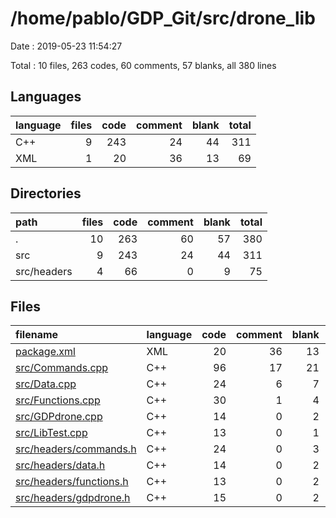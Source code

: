 # /home/pablo/GDP_Git/src/drone_lib

Date : 2019-05-23 11:54:27

Total : 10 files,  263 codes, 60 comments, 57 blanks, all 380 lines

## Languages
| language | files | code | comment | blank | total |
| :--- | ---: | ---: | ---: | ---: | ---: |
| C++ | 9 | 243 | 24 | 44 | 311 |
| XML | 1 | 20 | 36 | 13 | 69 |

## Directories
| path | files | code | comment | blank | total |
| :--- | ---: | ---: | ---: | ---: | ---: |
| . | 10 | 263 | 60 | 57 | 380 |
| src | 9 | 243 | 24 | 44 | 311 |
| src/headers | 4 | 66 | 0 | 9 | 75 |

## Files
| filename | language | code | comment | blank | total |
| :--- | :--- | ---: | ---: | ---: | ---: |
| [package.xml](file:///home/pablo/GDP_Git/src/drone_lib/package.xml) | XML | 20 | 36 | 13 | 69 |
| [src/Commands.cpp](file:///home/pablo/GDP_Git/src/drone_lib/src/Commands.cpp) | C++ | 96 | 17 | 21 | 134 |
| [src/Data.cpp](file:///home/pablo/GDP_Git/src/drone_lib/src/Data.cpp) | C++ | 24 | 6 | 7 | 37 |
| [src/Functions.cpp](file:///home/pablo/GDP_Git/src/drone_lib/src/Functions.cpp) | C++ | 30 | 1 | 4 | 35 |
| [src/GDPdrone.cpp](file:///home/pablo/GDP_Git/src/drone_lib/src/GDPdrone.cpp) | C++ | 14 | 0 | 2 | 16 |
| [src/LibTest.cpp](file:///home/pablo/GDP_Git/src/drone_lib/src/LibTest.cpp) | C++ | 13 | 0 | 1 | 14 |
| [src/headers/commands.h](file:///home/pablo/GDP_Git/src/drone_lib/src/headers/commands.h) | C++ | 24 | 0 | 3 | 27 |
| [src/headers/data.h](file:///home/pablo/GDP_Git/src/drone_lib/src/headers/data.h) | C++ | 14 | 0 | 2 | 16 |
| [src/headers/functions.h](file:///home/pablo/GDP_Git/src/drone_lib/src/headers/functions.h) | C++ | 13 | 0 | 2 | 15 |
| [src/headers/gdpdrone.h](file:///home/pablo/GDP_Git/src/drone_lib/src/headers/gdpdrone.h) | C++ | 15 | 0 | 2 | 17 |